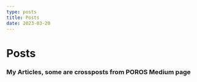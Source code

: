 ```yaml
---
type: posts
title: Posts
date: 2023-03-20
---
```


# Posts

### My Articles, some are crossposts from POROS Medium page
